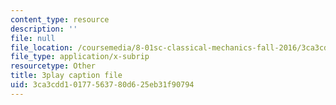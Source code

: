 ```yaml
---
content_type: resource
description: ''
file: null
file_location: /coursemedia/8-01sc-classical-mechanics-fall-2016/3ca3cdd10177563780d625eb31f90794_PKOhhK7kPi4.vtt
file_type: application/x-subrip
resourcetype: Other
title: 3play caption file
uid: 3ca3cdd1-0177-5637-80d6-25eb31f90794
---
```

